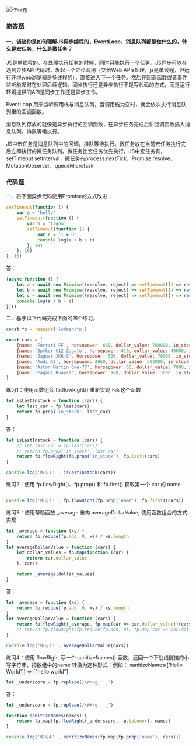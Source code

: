 ![作业题](https://s0.lgstatic.com/i/image/M00/1F/4B/CgqCHl7m3iuAC31fAC18FIagZlY698.png)

### 简答题

#### 一、谈谈你是如何理解JS异步编程的，EventLoop、消息队列都是做什么的，什么是宏任务，什么是微任务？

JS是单线程的，在处理执行任务的时候，同时只能执行一个任务。JS异步可以在遇到异步API代码时，发起一个异步调用（交给Web APIs处理，js是单线程，但运行环境web浏览器是多线程的），直接进入下一个任务。然后在回调函数或者事件监听触发时在处理后续逻辑。同步执行还是异步执行不是写代码的方式，而是运行环境提供的API是同步工作还是异步工作。

EventLoop 用来监听调用栈与消息队列，当调用栈为空时，就会依次执行消息队列里的回调函数。

消息队列存放的就像是异步执行的回调函数，在异步任务完成后讲回调函数插入消息队列，排队等候执行。

JS中宏任务是消息队列中的回调，排队等待执行。微任务放在当前宏任务执行完后立即执行的微任务队列。微任务比宏任务优先执行。JS中宏任务有，setTimeout setInterval，微任务有process.nextTick、Promise.resolve、MutationObserver、queueMicrotask

### 代码题

一、将下面异步代码使用Promise的方式改进
``` js
setTimeout(function () {
    var a = 'hello'
    setTimeout(function () {
        var b = 'lagou'
        setTimeout(function () {
            var c = 'I ❤ U'
            console.log(a + b + c)
        }, 10)
    }, 10)
}, 10)
```

答：
``` js
(async function () {
    let a = await new Promise((resolve, reject) => setTimeout(() => resolve('hello'), 10))
    let b = await new Promise((resolve, reject) => setTimeout(() => resolve('lagou'), 10))
    let c = await new Promise((resolve, reject) => setTimeout(() => resolve('I ❤ U'), 10))
    console.log(a + b + c)
})()
```

二、基于以下代码完成下面的四个练习。

``` js
const fp = require('lodash/fp')

const cars = [
    {name: 'Ferrari FF', horsepower: 660, dollar_value: 700000, in_stock: true},
    {name: 'Spyker C12 Zagato', horsepower: 610, dollar_value: 40000, in_stock: true},
    {name: 'Jaguar XKR-S', horsepower: 560, dollar_value: 70000, in_stock: true},
    {name: 'Audi R8', horsepower: 2660, dollar_value: 502000, in_stock: true},
    {name: 'Aston Martin One-77', horsepower: 60, dollar_value: 7000, in_stock: true},
    {name: 'Pagani Huayra', horsepower: 960, dollar_value: 3000, in_stock: true},
]
```
练习1：使用函数组合 fp.flowRight() 重新实现下面这个函数
``` js
let isLastInstock = function (cars) {
    let last_car = fp.last(cars)
    return fp.prop('in_stock', last_car)
}
```
答：
``` js
let isLastInstock = function (cars) {
    // let last_car = fp.last(cars)
    // return fp.prop('in_stock', last_car)
    return fp.flowRight(fp.prop('in_stock'), fp.last)(cars)
}

console.log('练习1：', isLastInstock(cars))
```

练习2：使用 fp.flowRight()、fp.prop() 和 fp.first() 获取第一个 car 的 name 
``` js

console.log('练习2：', fp.flowRight(fp.prop('name'), fp.first)(cars))
```

练习3：使用帮助函数 _average 重构 averageDollarValue, 使用函数组合的方式实现
``` js
let _average = function (xs) {
    return fp.reduce(fp.add, 0, xs) / xs.length
}
let averageDollarValue = function (cars) {
    let dollar_values = fp.map(function (car) {
        return car.dollar_value
    }, cars)

    return _average(dollar_values)
}
```

答：
``` js
let _average = function (xs) {
    return fp.reduce(fp.add, 0, xs) / xs.length
}
let averageDollarValue = function (cars) {
    return fp.flowRight(_average, fp.map(car => car.dollar_value))(cars)
    // return fp.flowRight(fp.reduce(fp.add, 0), fp.map(car => car.dollar_value))(cars) / cars.length
}

console.log('练习3：', averageDollarValue(cars))
```

练习4：使用 flowRight 写一个 sanitizeNames() 函数，返回一个下划线链接的小写字符串，把数组中的name 转换为这种形式：例如： sanitizeNames(['Hello World']) => ["hello world"]
``` js
let _underscore = fp.replace(/\W+/g, '_')
```
答：
``` js
let _underscore = fp.replace(/\W+/g, '_')

function sanitizeNames(names) {
    return fp.map(fp.flowRight(_underscore, fp.toLower), names)
}

console.log('练习4：', sanitizeNames(fp.map(fp.prop('name'), cars)))
```

